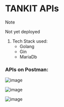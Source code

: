 # TANKIT APIs

> [!NOTE]
> Not yet deployed 

1. Tech Stack used:
   * Golang
   * Gin
   * MariaDb

### APIs on Postman:
   ![image](https://github.com/MathildaShongwe15/ApiTankItRepo/assets/156072510/95f86dfe-d0b3-4871-ac25-fe59ce8cb2b6)

   ![image](https://github.com/MathildaShongwe15/ApiTankItRepo/assets/156072510/2d439bff-495f-4c67-8180-b2afd95f2a0b)

  ![image](https://github.com/MathildaShongwe15/ApiTankItRepo/assets/156072510/85cf3acb-9041-4e24-b7c8-9c94d1565715)

    
